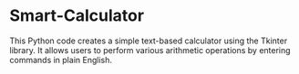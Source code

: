 # Smart-Calculator
This Python code creates a simple text-based calculator using the Tkinter library. It allows users to perform various arithmetic operations by entering commands in plain English.
